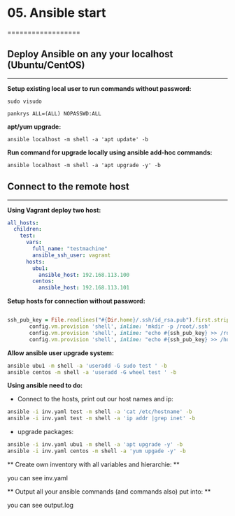 # 05. Ansible start

==================

## Deploy Ansible on any your localhost (Ubuntu/CentOS)
------------------

**Setup existing local user to run commands without password:**

`sudo visudo`

`pankrys ALL=(ALL) NOPASSWD:ALL`

**apt/yum upgrade:**

`ansible localhost -m shell -a 'apt update' -b `

**Run command for upgrade locally using ansible add-hoc commands:**

`ansible localhost -m shell -a 'apt upgrade -y' -b` 

## Connect to the remote host
----------------------

**Using Vagrant deploy two host:** 

```yml
all_hosts:
  children:
    test:
      vars:
        full_name: "testmachine"
        ansible_ssh_user: vagrant
      hosts:
        ubu1:
          ansible_host: 192.168.113.100
        centos:
          ansible_host: 192.168.113.101

```
**Setup hosts for connection without password:**

```ruby

ssh_pub_key = File.readlines("#{Dir.home}/.ssh/id_rsa.pub").first.strip
       config.vm.provision 'shell', inline: 'mkdir -p /root/.ssh'
       config.vm.provision 'shell', inline: "echo #{ssh_pub_key} >> /root/.ssh/authorized_keys"
       config.vm.provision 'shell', inline: "echo #{ssh_pub_key} >> /home/vagrant/.ssh/authorized_keys", privileged: false
```
**Allow ansible user upgrade system:**

```bash
ansible ubu1 -m shell -a 'useradd -G sudo test ' -b
ansible centos -m shell -a 'useradd -G wheel test ' -b  
```


**Using ansible need to do:**

* Connect to the hosts, print out our host names and ip:

```bash
ansible -i inv.yaml test -m shell -a 'cat /etc/hostname' -b
ansible -i inv.yaml test -m shell -a 'ip addr |grep inet' -b
```

* upgrade packages:

```bash
ansible -i inv.yaml ubu1 -m shell -a 'apt upgrade -y' -b
ansible -i inv.yaml centos -m shell -a 'yum upgade -y' -b
```

** Create own inventory with all variables and hierarchie: **

you can see inv.yaml

** Output all your ansible commands (and commands also) put into: **

you can see output.log




